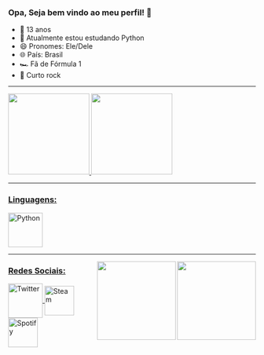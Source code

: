 ### Opa, Seja bem vindo ao meu perfil! 👋                                          


- 🔭 13 anos                                               
- 🌱 Atualmente estou estudando Python                          
- 😄 Pronomes: Ele/Dele
- 🌐 País: Brasil
- 🏎️ Fã de Fórmula 1
- 🎵 Curto rock

------------------------------------------------------------------------------------------------------------------------------------------------

<div align="left">
  <a href="https://github.com/Gabriel-R22">
  <img height="165em" src="https://github-readme-stats.vercel.app/api?username=Gabriel-R22&show_icons=true&theme=dark&include_all_commits=true&count_private=true"/>
  <img height="165em" src="https://github-readme-stats.vercel.app/api/top-langs/?username=Gabriel-R22&layout=compact&langs_count=7&theme=dark"/>
</div>

------------------------------------------------------------------------------------------------------------------------------------------------

### Linguagens:

<div>
  <a href="https://www.python.org/">
  <img align="center" alt="Python" height="70em" src="https://cdn.jsdelivr.net/gh/devicons/devicon/icons/python/python-original.svg" />
</div>
  
--------------------------------------------------------------------------------------------------------------------------------------------------

<div>
  <a href="https://open.spotify.com/playlist/4diZl6gD3aUIcOWl3GnDYF">
  <img align="right" height="160em" src="https://cdn.discordapp.com/attachments/930496753164251227/930517771136163860/eolnd5fsw3o61.jpg"/>
  <a href="https://en.wikipedia.org/wiki/Ayrton_Senna">
  <img align="right" height="160em" src="http://3.bp.blogspot.com/-STbskeERyy4/UiKF26E5uKI/AAAAAAAAN6s/5d-1GCaBL74/s1600/senna_1993_blog.jpg"/>
</div>

### Redes Sociais:

<div>
  <a href="https://twitter.com/Ga_briel22_">
  <img align="center" alt="Twitter" height="70" width="70" src="https://blog.cancaonova.com/brasilia/files/2017/08/twitter-icon-circle-blue-logo-preview-400x400.png" />
  <a href="https://steamcommunity.com/id/Gabriel-R22/">
  <img align="center" alt="Steam" height="60" width="60" src="https://upload.wikimedia.org/wikipedia/commons/c/c1/Steam_Logo.png" />
  <a href="https://open.spotify.com/user/1bgtn9e8enraj69rsekffsqvw"> 
  <img align="center" alt="Spotify" height="60" widht="60" src="https://www.freepnglogos.com/uploads/spotify-logo-png/spotify-icon-green-logo-8.png" />
</div
